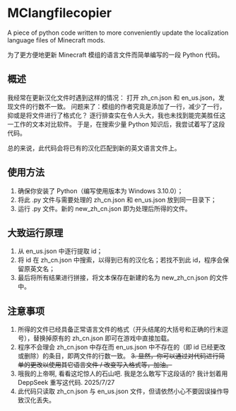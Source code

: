 # MClangfilecopier
A piece of python code written to more conveniently update the localization language files of Minecraft mods.

为了更方便地更新 Minecraft 模组的语言文件而简单编写的一段 Python 代码。

## 概述
我经常在更新汉化文件时遇到这样的情况：
打开 zh_cn.json 和 en_us.json，发现文件的行数不一致。
问题来了：模组的作者究竟是添加了一行，减少了一行，抑或是将文件进行了格式化？
逐行排查实在令人头大，我也未找到能完美胜任这一工作的文本对比软件。
于是，在搜索少量 Python 知识后，我尝试着写了这段代码。

总的来说，此代码会将已有的汉化匹配到新的英文语言文件上。

## 使用方法
1. 确保你安装了 Python（编写使用版本为 Windows 3.10.0）；
2. 将此 .py 文件与需要处理的 zh_cn.json 和 en_us.json 放到同一目录下；
3. 运行 .py 文件。新的 new_zh_cn.json 即为处理后所得的文件。

## 大致运行原理
1. 从 en_us.json 中逐行提取 id；
2. 将 id 在 zh_cn.json 中搜索，以得到已有的汉化名；若找不到此 id，程序会保留原英文名；
3. 最后将所有结果进行拼接，将文本保存在新建的名为 new_zh_cn.json 的文件中。

## 注意事项
1. 所得的文件已经具备正常语言文件的格式（开头结尾的大括号和正确的行末逗号），替换掉原有的 zh_cn.json 即可在游戏中直接加载。
2. 程序不会理会 zh_cn.json 中存在而 en_us.json 中不存在的（即 id 已经更改或删除）的条目，即两文件的行数一致。
~~3. 显然，你可以通过对代码进行简单的更改以使用其它语言文件 / 改变写入格式等，加油。~~
3. 哦我的上帝啊, 看看这坨惊人的石山吧. 我是怎么敢写下这段话的? 我计划着用 DeppSeek 重写这代码. 2025/7/27
4. 此代码只读取 zh_cn.json 与 en_us.json 文件，但请依然小心不要因误操作导致汉化丢失。
